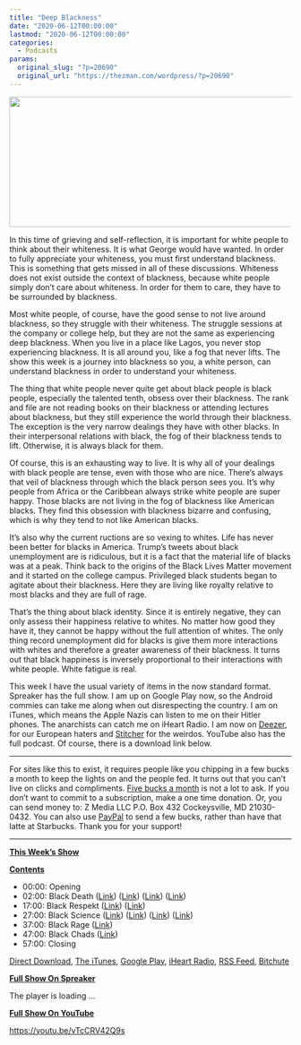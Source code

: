 ```yaml
---
title: "Deep Blackness"
date: "2020-06-12T00:00:00"
lastmod: "2020-06-12T00:00:00"
categories:
  - Podcasts
params:
  original_slug: "?p=20690"
  original_url: "https://thezman.com/wordpress/?p=20690"
---
```


[<img
src="http://thezman.com/wordpress/wp-content/uploads/2018/01/Power-Hour.png"
decoding="async" width="600" height="233" />](http://thezman.com/wordpress/wp-content/uploads/2018/01/Power-Hour.png)

In this time of grieving and self-reflection, it is important for white
people to think about their whiteness. It is what George would have
wanted. In order to fully appreciate your whiteness, you must first
understand blackness. This is something that gets missed in all of these
discussions. Whiteness does not exist outside the context of blackness,
because white people simply don’t care about whiteness. In order for
them to care, they have to be surrounded by blackness.

Most white people, of course, have the good sense to not live around
blackness, so they struggle with their whiteness. The struggle sessions
at the company or college help, but they are not the same as
experiencing deep blackness. When you live in a place like Lagos, you
never stop experiencing blackness. It is all around you, like a fog that
never lifts. The show this week is a journey into blackness so you, a
white person, can understand blackness in order to understand your
whiteness.

The thing that white people never quite get about black people is black
people, especially the talented tenth, obsess over their blackness. The
rank and file are not reading books on their blackness or attending
lectures about blackness, but they still experience the world through
their blackness. The exception is the very narrow dealings they have
with other blacks. In their interpersonal relations with black, the fog
of their blackness tends to lift. Otherwise, it is always black for
them.

Of course, this is an exhausting way to live. It is why all of your
dealings with black people are tense, even with those who are nice.
There’s always that veil of blackness through which the black person
sees you. It’s why people from Africa or the Caribbean always strike
white people are super happy. Those blacks are not living in the fog of
blackness like American blacks. They find this obsession with blackness
bizarre and confusing, which is why they tend to not like American
blacks.

It’s also why the current ructions are so vexing to whites. Life has
never been better for blacks in America. Trump’s tweets about black
unemployment are is ridiculous, but it is a fact that the material life
of blacks was at a peak. Think back to the origins of the Black Lives
Matter movement and it started on the college campus. Privileged black
students began to agitate about their blackness. Here they are living
like royalty relative to most blacks and they are full of rage.

That’s the thing about black identity. Since it is entirely negative,
they can only assess their happiness relative to whites. No matter how
good they have it, they cannot be happy without the full attention of
whites. The only thing record unemployment did for blacks is give them
more interactions with whites and therefore a greater awareness of their
blackness. It turns out that black happiness is inversely proportional
to their interactions with white people. White fatigue is real.

This week I have the usual variety of items in the now standard format.
Spreaker has the full show. I am up on Google Play now, so the Android
commies can take me along when out disrespecting the country. I am on
iTunes, which means the Apple Nazis can listen to me on their Hitler
phones. The anarchists can catch me on iHeart Radio. I am now on
<a href="https://www.deezer.com/show/623032" rel="noopener noreferrer"
target="_blank">Deezer</a>, for our European haters and <a
href="https://www.stitcher.com/podcast/the-z-blog-power-hour?refid=stpr"
rel="noopener noreferrer" target="_blank">Stitcher</a> for the weirdos.
YouTube also has the full podcast. Of course, there is a download link
below.

------------------------------------------------------------------------

For sites like this to exist, it requires people like you chipping in a
few bucks a month to keep the lights on and the people fed. It turns out
that you can’t live on clicks and compliments.
<a href="https://www.subscribestar.com/the-z-blog"
rel="noopener noreferrer" target="_blank">Five bucks a month</a> is not
a lot to ask. If you don’t want to commit to a subscription, make a one
time donation. Or, you can send money to: Z Media LLC P.O. Box 432
Cockeysville, MD 21030-0432. You can also use <a
href="https://www.paypal.com/cgi-bin/webscr?cmd=_s-xclick&amp;hosted_button_id=UDAS2Q8JYA6CN&amp;source=url"
rel="noopener noreferrer" target="_blank">PayPal</a> to send a few
bucks, rather than have that latte at Starbucks. Thank you for your
support!

------------------------------------------------------------------------

**<u>This Week’s Show</u>**

**<u>Contents</u>**

-   00:00: Opening
-   02:00: Black Death
    (<a href="https://archive.vn/doCI7" rel="noopener noreferrer"
    target="_blank">Link</a>) (<a
    href="https://www.dailywire.com/news/7-statistics-show-systemic-racism-doesnt-exist-aaron-bandler"
    rel="noopener noreferrer" target="_blank">Link</a>)
    (<a href="https://www.prisonpolicy.org/scans/police_mort_open.pdf"
    rel="noopener noreferrer" target="_blank">Link</a>) (<a
    href="https://ideasanddata.wordpress.com/2019/08/10/on-racial-bias-in-police-shootings/"
    rel="noopener noreferrer" target="_blank">Link</a>)
-   17:00: Black Respekt
    (<a href="https://archive.is/52peq" rel="noopener noreferrer"
    target="_blank">Link</a>)
    (<a href="https://archive.is/zLBou" rel="noopener noreferrer"
    target="_blank">Link</a>)
-   27:00: Black Science
    (<a href="https://www.shutdownstem.com/who" rel="noopener noreferrer"
    target="_blank">Link</a>)
    (<a href="https://archive.is/n7ulq" rel="noopener noreferrer"
    target="_blank">Link</a>)
    (<a href="https://www.particlesforjustice.org/" rel="noopener noreferrer"
    target="_blank">Link</a>) (<a
    href="https://gizmodo.com/scientists-call-for-academic-shutdown-in-support-of-bla-1843944068"
    rel="noopener noreferrer" target="_blank">Link</a>)
-   37:00: Black Rage
    (<a href="https://archive.is/UHprx" rel="noopener noreferrer"
    target="_blank">Link</a>)
-   47:00: Black Chads
    (<a href="https://archive.is/5t7N4" rel="noopener noreferrer"
    target="_blank">Link</a>)
-   57:00: Closing

<a href="https://api.spreaker.com/v2/episodes/30353398/download.mp3"
rel="noopener noreferrer" target="_blank">Direct Download</a>, <a
href="https://itunes.apple.com/us/podcast/the-z-blog-power-hour/id1262799640?mt=2"
rel="noopener noreferrer" target="_blank">The iTunes</a>, <a
href="https://podcasts.google.com/?feed=aHR0cHM6Ly93d3cuc3ByZWFrZXIuY29tL3Nob3cvMjU4OTY1Ny9lcGlzb2Rlcy9mZWVk"
rel="noopener noreferrer" target="_blank">Google Play</a>, <a href="https://www.iheart.com/podcast/the-z-blog-power-hour-29246491/"
rel="noopener noreferrer" target="_blank">iHeart Radio,</a>
<a href="https://www.spreaker.com/show/2589657/episodes/feed"
rel="noopener noreferrer" target="_blank">RSS Feed</a>,
<a href="https://www.bitchute.com/channel/OfDOhe43n3QL/"
rel="noopener noreferrer" target="_blank">Bitchute</a>

**<u>Full Show On Spreaker</u>**

The player is loading ...

<span class="widget_spinner dark"></span>

**<u>Full Show On YouTube</u>**

https://youtu.be/vTcCRV42Q9s
